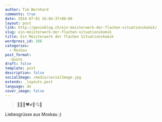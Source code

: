 ```yaml
---
author: Tim Bernhard
comments: true
date: 2016-07-01 16:04:37+00:00
layout: post
link: http://genieblog.ch/ein-meisterwerk-der-flachen-situationskomik/
slug: ein-meisterwerk-der-flachen-situationskomik
title: Ein Meisterwerk der flachen Situationskomik
wordpress_id: 266
categories:
  - Moskau
post_format:
  -Quote
draft: false
template: post
description: false
socialImage: /media/socialImage.jpg
extends: _layouts.post
language: de
cover_image: false
---
```


<blockquote>💋😍😘❤💕💓💘💌</blockquote>



Liebesgrüsse aus Moskau ;)
